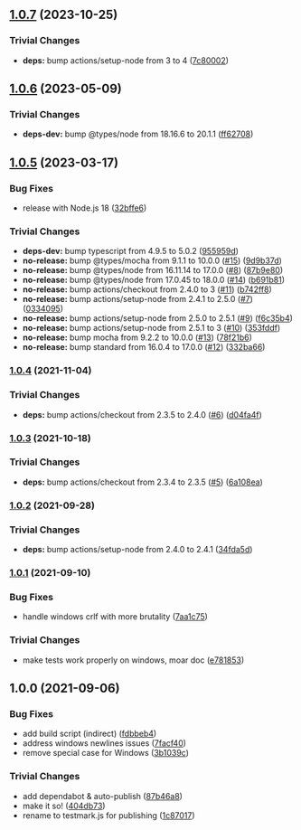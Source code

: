 ## [1.0.7](https://github.com/rvagg/testmark.js/compare/v1.0.6...v1.0.7) (2023-10-25)


### Trivial Changes

* **deps:** bump actions/setup-node from 3 to 4 ([7c80002](https://github.com/rvagg/testmark.js/commit/7c80002db532517a80f4287b33ee3636cf37dab4))

## [1.0.6](https://github.com/rvagg/testmark.js/compare/v1.0.5...v1.0.6) (2023-05-09)


### Trivial Changes

* **deps-dev:** bump @types/node from 18.16.6 to 20.1.1 ([ff62708](https://github.com/rvagg/testmark.js/commit/ff627083f03e01f2ab6fcf75409c25138d6f6a50))

## [1.0.5](https://github.com/rvagg/testmark.js/compare/v1.0.4...v1.0.5) (2023-03-17)


### Bug Fixes

* release with Node.js 18 ([32bffe6](https://github.com/rvagg/testmark.js/commit/32bffe649cc35593656d61763a77e0d7e1f0dd19))


### Trivial Changes

* **deps-dev:** bump typescript from 4.9.5 to 5.0.2 ([955959d](https://github.com/rvagg/testmark.js/commit/955959dd5b09b9ebbb81d815a3ce28cb0454c320))
* **no-release:** bump @types/mocha from 9.1.1 to 10.0.0 ([#15](https://github.com/rvagg/testmark.js/issues/15)) ([9d9b37d](https://github.com/rvagg/testmark.js/commit/9d9b37d26791ceb00013a94ce15fa64135474198))
* **no-release:** bump @types/node from 16.11.14 to 17.0.0 ([#8](https://github.com/rvagg/testmark.js/issues/8)) ([87b9e80](https://github.com/rvagg/testmark.js/commit/87b9e80a50b831f3eb3d0f22ef2474046ac73774))
* **no-release:** bump @types/node from 17.0.45 to 18.0.0 ([#14](https://github.com/rvagg/testmark.js/issues/14)) ([b691b81](https://github.com/rvagg/testmark.js/commit/b691b81d7c299bcb03d7bf1e4e380a1461300823))
* **no-release:** bump actions/checkout from 2.4.0 to 3 ([#11](https://github.com/rvagg/testmark.js/issues/11)) ([b742ff8](https://github.com/rvagg/testmark.js/commit/b742ff81d9c806929c971687feb2b2b546138522))
* **no-release:** bump actions/setup-node from 2.4.1 to 2.5.0 ([#7](https://github.com/rvagg/testmark.js/issues/7)) ([0334095](https://github.com/rvagg/testmark.js/commit/0334095f94901b50bcd5c4ffbffe6ad488f6f8be))
* **no-release:** bump actions/setup-node from 2.5.0 to 2.5.1 ([#9](https://github.com/rvagg/testmark.js/issues/9)) ([f6c35b4](https://github.com/rvagg/testmark.js/commit/f6c35b450ca94051b2003d119fd29444ebf8051a))
* **no-release:** bump actions/setup-node from 2.5.1 to 3 ([#10](https://github.com/rvagg/testmark.js/issues/10)) ([353fddf](https://github.com/rvagg/testmark.js/commit/353fddff94e6e21148fa85e91c0b9ff1faee4647))
* **no-release:** bump mocha from 9.2.2 to 10.0.0 ([#13](https://github.com/rvagg/testmark.js/issues/13)) ([78f21b6](https://github.com/rvagg/testmark.js/commit/78f21b6300e11e7db27e7c843d1e02a16a8c9f8f))
* **no-release:** bump standard from 16.0.4 to 17.0.0 ([#12](https://github.com/rvagg/testmark.js/issues/12)) ([332ba66](https://github.com/rvagg/testmark.js/commit/332ba66885fa3f021a3a7aeb1f9192260e8d2e80))

### [1.0.4](https://github.com/rvagg/testmark.js/compare/v1.0.3...v1.0.4) (2021-11-04)


### Trivial Changes

* **deps:** bump actions/checkout from 2.3.5 to 2.4.0 ([#6](https://github.com/rvagg/testmark.js/issues/6)) ([d04fa4f](https://github.com/rvagg/testmark.js/commit/d04fa4f1b49e4a873f221476c08893d3292100cf))

### [1.0.3](https://github.com/rvagg/testmark.js/compare/v1.0.2...v1.0.3) (2021-10-18)


### Trivial Changes

* **deps:** bump actions/checkout from 2.3.4 to 2.3.5 ([#5](https://github.com/rvagg/testmark.js/issues/5)) ([6a108ea](https://github.com/rvagg/testmark.js/commit/6a108ea992a550642e03c36445f6db74749ddecb))

### [1.0.2](https://github.com/rvagg/testmark.js/compare/v1.0.1...v1.0.2) (2021-09-28)


### Trivial Changes

* **deps:** bump actions/setup-node from 2.4.0 to 2.4.1 ([34fda5d](https://github.com/rvagg/testmark.js/commit/34fda5d76a355a25a1ac6702d45ea2a161b683df))

### [1.0.1](https://github.com/rvagg/testmark.js/compare/v1.0.0...v1.0.1) (2021-09-10)


### Bug Fixes

* handle windows crlf with more brutality ([7aa1c75](https://github.com/rvagg/testmark.js/commit/7aa1c7516eb51849e2341df374a9865037853cf1))


### Trivial Changes

* make tests work properly on windows, moar doc ([e781853](https://github.com/rvagg/testmark.js/commit/e78185331e8f760d7beef56d947535f4b39706f3))

## 1.0.0 (2021-09-06)


### Bug Fixes

* add build script (indirect) ([fdbbeb4](https://github.com/rvagg/testmark.js/commit/fdbbeb44943bb8ecd8cf8523be09c0a3affa72c3))
* address windows newlines issues ([7facf40](https://github.com/rvagg/testmark.js/commit/7facf400540eea0348067ee5955bbca2338100e1))
* remove special case for Windows ([3b1039c](https://github.com/rvagg/testmark.js/commit/3b1039c6bad19b1ebfdf9af024ea7119ae0c2113))


### Trivial Changes

* add dependabot & auto-publish ([87b46a8](https://github.com/rvagg/testmark.js/commit/87b46a859ce1a1f0bf1d8bf6bb94412994caded0))
* make it so! ([404db73](https://github.com/rvagg/testmark.js/commit/404db73d23ae83e2cfef7066df6ee4694ca8d300))
* rename to testmark.js for publishing ([1c87017](https://github.com/rvagg/testmark.js/commit/1c870177f120a351857fde47ead0b00386dd4ae3))
